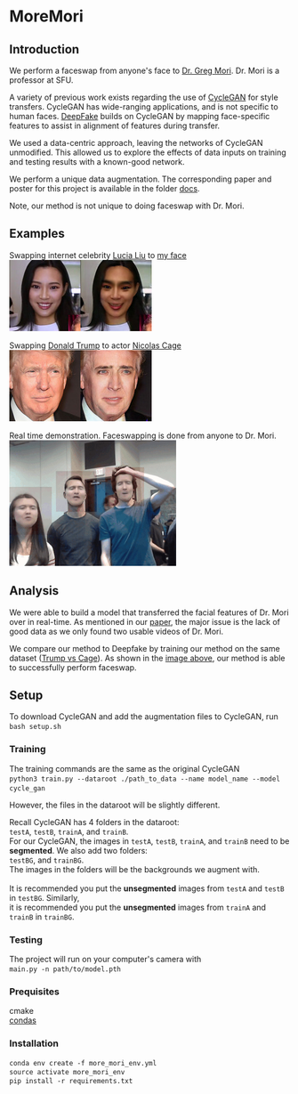 # MoreMori

## Introduction

We perform a faceswap from anyone's face to [Dr. Greg Mori]((http://www.cs.sfu.ca/~mori/)). Dr. Mori is a professor at SFU.

A variety of previous work exists regarding the use of [CycleGAN](https://github.com/junyanz/pytorch-CycleGAN-and-pix2pix) 
for style transfers. CycleGAN has wide-ranging applications, and is not specific to human faces. 
[DeepFake](https://github.com/deepfakes/faceswap) builds on CycleGAN by mapping face-specific features to assist in 
alignment of features during transfer. 

We used a data-centric approach, leaving the networks of CycleGAN unmodified. This allowed us to explore the effects of 
data inputs on training and testing results with a known-good network.

We perform a unique data augmentation. The corresponding paper and poster for this project is available in the folder
[docs](docs).

Note, our method is not unique to doing faceswap with Dr. Mori. 

## Examples

Swapping internet celebrity [Lucia Liu](https://www.instagram.com/luseeyalu/?hl=en) to 
[my face](https://avatars0.githubusercontent.com/u/16661180?s=400&v=4) 
<br/>
![Lucia Liu to Alex](examples/lucia.jpg)

Swapping [Donald Trump](https://en.wikipedia.org/wiki/Donald_Trump) to actor 
[Nicolas Cage](https://en.wikipedia.org/wiki/Nicolas_Cage)
<br/>
![Donald Trump to Nicolas Cage](examples/trump.jpg)

Real time demonstration. Faceswapping is done from anyone to Dr. Mori.
<br/>
![Real time gif](examples/real-time.gif)

## Analysis

We were able to build a model that transferred the facial features of Dr. Mori over in real-time. As mentioned in 
our [paper](docs/paper.pdf), the major issue is the lack of good data as we only found two usable videos of Dr. Mori.

We compare our method to Deepfake by training our method on the same dataset
([Trump vs Cage](https://github.com/deepfakes/faceswap-playground)). As shown in the [image above](examples/trump.jpg), 
our method is able to successfully perform faceswap.

## Setup

To download CycleGAN and add the augmentation files to CycleGAN, run <br/>
`bash setup.sh`

### Training

The training commands are the same as the original CycleGAN <br/>
`python3 train.py --dataroot ./path_to_data --name model_name --model cycle_gan`

However, the files in the dataroot will be slightly different.

Recall CycleGAN has 4 folders in the dataroot: <br/>
`testA`, `testB`, `trainA`, and `trainB`. <br/>
For our CycleGAN, the images in `testA`, `testB`, `trainA`, and `trainB` need to be **segmented**. We also add two folders: <br/>
`testBG`, and `trainBG`. <br/>
The images in the folders will be the backgrounds we augment with.<br/>
<br/>
It is recommended you put the **unsegmented** images from `testA` and `testB` in `testBG`. Similarly, <br/>
it is recommended you put the **unsegmented** images from `trainA` and `trainB` in `trainBG`. <br/>

### Testing

The project will run on your computer's camera with<br/>
`main.py -n path/to/model.pth`

### Prequisites
cmake<br/>
[condas](https://conda.io/miniconda.html)

### Installation

```
conda env create -f more_mori_env.yml
source activate more_mori_env
pip install -r requirements.txt
```
